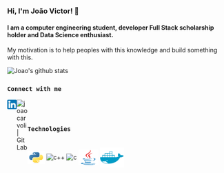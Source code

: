 ### Hi, I'm João Victor! 👋
#### I am a computer engineering student, developer Full Stack scholarship holder and Data Science enthusiast.
My motivation is to help peoples with this knowledge and build something with this.

![Joao's github stats](https://github-readme-stats.vercel.app/api?username=joaocarvoli)


### `Connect with me`

[<img align="left"  width="22px" src="https://github.com/joaocarvoli/joaocarvoli/blob/main/logo/174857.png" />][linkedin]
[<img align="left" alt="joaocarvoli | GitLab" width="25px" src="https://cdn.freebiesupply.com/logos/large/2x/gitlab-logo-png-transparent.png" />][gitlab]

<br />
<br />


### `Technologies`

<div style="display: inline_block"><br>
  <img align="center" alt="Python" height="30" width="40" src="https://raw.githubusercontent.com/devicons/devicon/master/icons/python/python-original.svg">
  <img align="center" alt="c++" height="30" width="40" src="https://visualpharm.com/assets/4/C++-595b40b65ba036ed117d3edb.svg">
  <img align="center" alt="c" height="30" width="40" src="https://visualpharm.com/assets/698/C%20Programming-595b40b65ba036ed117d3edc.svg">
  <img align="center" alt="Java" height="36" width="46" src="https://raw.githubusercontent.com/devicons/devicon/2ae2a900d2f041da66e950e4d48052658d850630/icons/java/java-original.svg">
  <img align="center" alt="Docker" height="46" width="56" src="https://raw.githubusercontent.com/devicons/devicon/2ae2a900d2f041da66e950e4d48052658d850630/icons/docker/docker-plain.svg">
</div>

[linkedin]: https://www.linkedin.com/in/joaocarvoli/
[gitlab]: https://gitlab.com/joaocarvoli/
